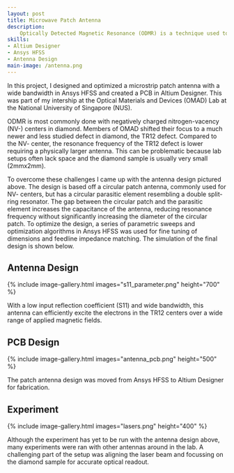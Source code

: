 ```yaml
---
layout: post
title: Microwave Patch Antenna
description:
    Optically Detected Magnetic Resonance (ODMR) is a technique used to measure the quantum spin state of defects in diamond samples. In the experiment, microwaves are used to excite electrons and move them from a radiative to a non-radiative state. The energy level separation between these states depends on the strength of an external magnetic field. Using a laser and measuring the fluorescent emissions from the diamond, the magnetic field strength can be measured with high accuracy. 
skills: 
- Altium Designer
- Ansys HFSS
- Antenna Design
main-image: /antenna.png
---
```


In this project, I designed and optimized a microstrip patch antenna with a wide bandwidth in Ansys HFSS and created a PCB in Altium Designer. This was part of my intership at the Optical Materials and Devices (OMAD) Lab at the National University of Singapore (NUS). <br>

ODMR is most commonly done with negatively charged nitrogen-vacency (NV-) centers in diamond. Members of OMAD shifted their focus to a much newer and less studied defect in diamond, the TR12 defect. Compared to the NV- center, the resonance frequency of the TR12 defect is lower requiring a physically larger antenna. This can be problematic because lab setups often lack space and the diamond sample is usually very small (2mmx2mm). <br>

To overcome these challenges I came up with the antenna design pictured above. The design is based off a circular patch antenna, commonly used for NV- centers, but has a circular parasitic element resembling a double split-ring resonator. The gap between the circular patch and the parasitic element increases the capacitance of the antenna, reducing resonance frequency without significantly increasing the diameter of the circular patch. To optimize the design, a series of parametric sweeps and optimization algorithms in Ansys HFSS was used for fine tuning of dimensions and feedline impedance matching. The simulation of the final design is shown below.

## Antenna Design
{% include image-gallery.html images="s11_parameter.png" height="700" %} 

With a low input reflection coefficient (S11) and wide bandwidth, this antenna can efficiently excite the electrons in the TR12 centers over a wide range of applied magnetic fields.

## PCB Design
{% include image-gallery.html images="antenna_pcb.png" height="500" %} 

The patch antenna design was moved from Ansys HFSS to Altium Designer for fabrication. 

## Experiment
{% include image-gallery.html images="lasers.png" height="400" %} 

Although the experiment has yet to be run with the antenna design above, many experiments were ran with other antennas around in the lab. A challenging part of the setup was aligning the laser beam and focussing on the diamond sample for accurate optical readout. 